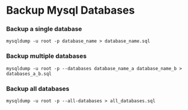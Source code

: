 # Backup Mysql Databases

### Backup a single database
`mysqldump -u root -p database_name > database_name.sql`

### Backup multiple databases
`mysqldump -u root -p --databases database_name_a database_name_b > databases_a_b.sql`

### Backup all databases
`mysqldump -u root -p --all-databases > all_databases.sql`
